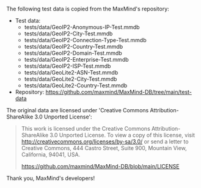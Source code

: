 The following test data is copied from the MaxMind's repository:

- Test data:
    - tests/data/GeoIP2-Anonymous-IP-Test.mmdb
    - tests/data/GeoIP2-City-Test.mmdb
    - tests/data/GeoIP2-Connection-Type-Test.mmdb
    - tests/data/GeoIP2-Country-Test.mmdb
    - tests/data/GeoIP2-Domain-Test.mmdb
    - tests/data/GeoIP2-Enterprise-Test.mmdb
    - tests/data/GeoIP2-ISP-Test.mmdb
    - tests/data/GeoLite2-ASN-Test.mmdb
    - tests/data/GeoLite2-City-Test.mmdb
    - tests/data/GeoLite2-Country-Test.mmdb
- Repository: https://github.com/maxmind/MaxMind-DB/tree/main/test-data

The original data are licensed under 'Creative Commons Attribution-ShareAlike 3.0 Unported License': 

> This work is licensed under the Creative Commons Attribution-ShareAlike 3.0
> Unported License. To view a copy of this license, visit
> http://creativecommons.org/licenses/by-sa/3.0/ or send a letter to Creative
> Commons, 444 Castro Street, Suite 900, Mountain View, California, 94041, USA.
>
> https://github.com/maxmind/MaxMind-DB/blob/main/LICENSE

Thank you, MaxMind's developers!
